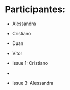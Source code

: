 # Participantes:

* Alessandra
* Cristiano
* Duan
* Vitor

* Issue 1: Cristiano
*
* Issue 3: Alessandra
